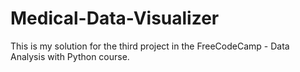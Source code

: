 # Medical-Data-Visualizer
This is my solution for the third project in the FreeCodeCamp - Data Analysis with Python course.
